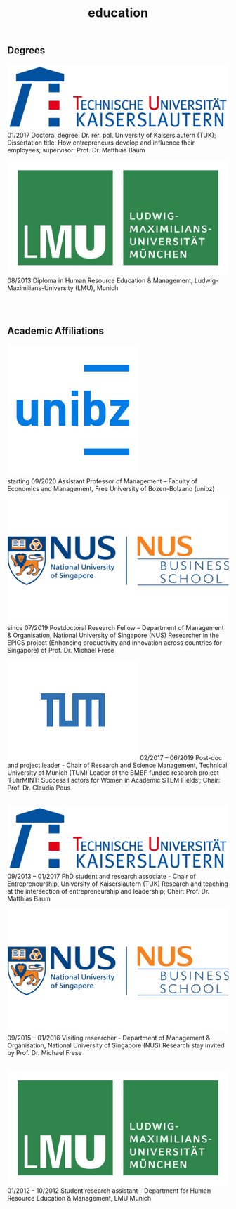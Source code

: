 ﻿---
title: "education"
bg: orange
color: black
fa-icon: university
---

## Degrees

<img alt="TUK" src="./img/Tu_kaiserslautern.svg" class="logos"> 01/2017 Doctoral degree: Dr. rer. pol.
University of Kaiserslautern (TUK); Dissertation title: How entrepreneurs develop and influence their employees; supervisor: Prof. Dr. Matthias Baum

<img alt="LMU" src="./img/LMU Logo.png" class="logos"> 08/2013 Diploma in Human Resource Education & Management, Ludwig-Maximilians-University (LMU), Munich

<br/> <br/> 

## Academic Affiliations

<img alt="unibz" src="./img/unibz.png" class="logos"> <br/> starting 09/2020	Assistant Professor of Management – Faculty of Economics and Management, Free University of Bozen-Bolzano (unibz) <br/>

<img alt="NUS" src="./img/NUS Logo.png" class="logos"> since 07/2019	Postdoctoral Research Fellow – Department of Management & Organisation, National University of Singapore (NUS)
Researcher in the EPICS project (Enhancing productivity and innovation across countries for Singapore) of Prof. Dr. Michael Frese

<img alt="TUM" src="./img/TUM.svg" class="logos"> 02/2017 – 06/2019	Post-doc and project leader - Chair of Research and Science Management, Technical University of Munich (TUM)
Leader of the BMBF funded research project ‘FührMINT: Success Factors for Women in Academic STEM Fields’; Chair: Prof. Dr. Claudia Peus	<br/><br/>

<img alt="TUK" src="./img/Tu_kaiserslautern.svg" class="logos"> 09/2013 – 01/2017	PhD student and research associate - Chair of Entrepreneurship, University of Kaiserslautern (TUK)
Research and teaching at the intersection of entrepreneurship and leadership; Chair: Prof. Dr. Matthias Baum <br/> 

<img alt="NUS" src="./img/NUS Logo.png" class="logos"> 09/2015 – 01/2016	Visiting researcher - Department of Management & Organisation, National University of Singapore (NUS)
Research stay invited by Prof. Dr. Michael Frese <br/> <br/> 

<img alt="LMU" src="./img/LMU Logo.png" class="logos"> 01/2012 – 10/2012	Student research assistant - Department for Human Resource Education & Management, LMU Munich

